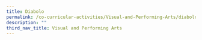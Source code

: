 ```yaml
---
title: Diabolo
permalink: /co-curricular-activities/Visual-and-Performing-Arts/diabolo
description: ""
third_nav_title: Visual and Performing Arts
---
```

